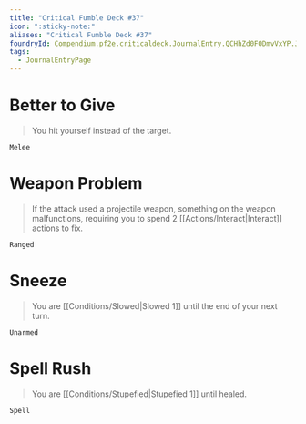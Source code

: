 ```yaml
---
title: "Critical Fumble Deck #37"
icon: ":sticky-note:"
aliases: "Critical Fumble Deck #37"
foundryId: Compendium.pf2e.criticaldeck.JournalEntry.QCHhZd0F0DmvVxYP.JournalEntryPage.26fg43UMXWHaV5Ee
tags:
  - JournalEntryPage
---
```

# Better to Give

> You hit yourself instead of the target.

`Melee`

# Weapon Problem

> If the attack used a projectile weapon, something on the weapon malfunctions, requiring you to spend 2 [[Actions/Interact|Interact]] actions to fix.

`Ranged`

# Sneeze

> You are [[Conditions/Slowed|Slowed 1]] until the end of your next turn.

`Unarmed`

# Spell Rush

> You are [[Conditions/Stupefied|Stupefied 1]] until healed.

`Spell`